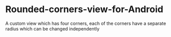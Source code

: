 # Rounded-corners-view-for-Android
A custom view which has four corners, each of the corners have a separate radius which can be changed independently
